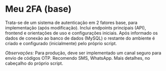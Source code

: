 # Meu 2FA (base)

Trata-se de um sistema de autenticação em 2 fatores base, para implementação (após modificação).
Inclui endpoints principais (API), frontend e orientações de uso e configurações iniciais.
Após informado os dados de conexão ao banco de dados (MySQL) o restante do ambiente é criado e configurado (inicialmente) pelo próprio script.

*Observações:* Para produção, deve ser implementado um canal seguro para envio de códigos OTP.  Recomendo SMS, WhatsApp.
Mais detalhes, no cabeçalho do próprio script.
